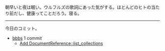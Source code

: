 朝早いと夜は眠い。ウルフルズの歌詞にあった気がする。ほとんどのヒトの当たり前だし、健康ってことだろう。寝る。

---

今日のコミット。

- [bbbs](https://github.com/bouzuya/bbbs) 1 commit
  - [Add DocumentReference::list_collections](https://github.com/bouzuya/bbbs/commit/392e1db69afbee465b6585d4bbbcc919c1aad13a)

